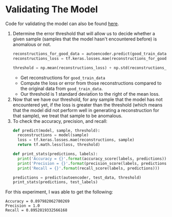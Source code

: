 # Validating The Model

Code for validating the model can also be found [here](../train.py).

1. Determine the error threshold that will allow us to decide whether a given sample (samples that the model hasn't encountered before) is anomalous or not.
    ```python
    reconstructions_for_good_data = autoencoder.predict(good_train_data)
    reconstructions_loss = tf.keras.losses.mae(reconstructions_for_good_data, good_train_data)

    threshold = np.mean(reconstructions_loss) + np.std(reconstructions_loss)
    ```
    - Get reconstructions for `good_train_data`
    - Compute the loss or error from those reconstructions compared to the original data from `good_train_data`.
    - Our threshold is 1 standard deviation to the right of the mean loss.
2. Now that we have our threshold, for any sample that the model has not encountered yet, if the loss is greater than the threshold (which means that the model did not perform well in generating a reconstruction for that sample), we treat that sample to be anomalous.
3. To check the accuracy, precision, and recall:
    ```python
    def predict(model, sample, threshold):
      reconstructions = model(sample)
      loss = tf.keras.losses.mae(reconstructions, sample)
      return tf.math.less(loss, threshold)

    def print_stats(predictions, labels):
      print('Accuracy = {}'.format(accuracy_score(labels, predictions)))
      print('Precision = {}'.format(precision_score(labels, predictions)))
      print('Recall = {}'.format(recall_score(labels, predictions)))

    predictions = predict(autoencoder, test_data, threshold)
    print_stats(predictions, test_labels)
    ```

For this experiment, I was able to get the following:
```
Accuracy = 0.897982062780269
Precision = 1.0
Recall = 0.8952819332566168
```
